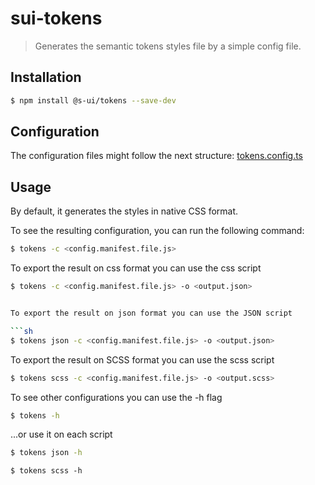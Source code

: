 # sui-tokens
> Generates the semantic tokens styles file by a simple config file.

## Installation

```sh
$ npm install @s-ui/tokens --save-dev
```

## Configuration
The configuration files might follow the next structure:
[tokens.config.ts](https://github.com/SUI-Components/sui-components/blob/master/utils/sui-tokens/src/default.tokens.config.ts)

## Usage

By default, it generates the styles in native CSS format.

To see the resulting configuration, you can run the following command:
```sh
$ tokens -c <config.manifest.file.js>
```

To export the result on css format you can use the css script
```sh
$ tokens -c <config.manifest.file.js> -o <output.json>
```

```sh 

To export the result on json format you can use the JSON script

```sh
$ tokens json -c <config.manifest.file.js> -o <output.json>
```

To export the result on SCSS format you can use the scss script

```sh
$ tokens scss -c <config.manifest.file.js> -o <output.scss>
```

To see other configurations you can use the -h flag

```sh
$ tokens -h
```

...or use it on each script

```sh
$ tokens json -h
```

```shell
$ tokens scss -h
```
